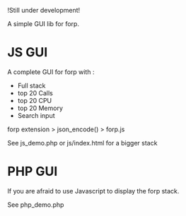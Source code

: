!Still under development!


A simple GUI lib for forp.

# JS GUI #

A complete GUI for forp with :
- Full stack
- top 20 Calls
- top 20 CPU
- top 20 Memory
- Search input

forp extension > json_encode() > forp.js

See js_demo.php
or js/index.html for a bigger stack


# PHP GUI #

If you are afraid to use Javascript to display the forp stack.

See php_demo.php